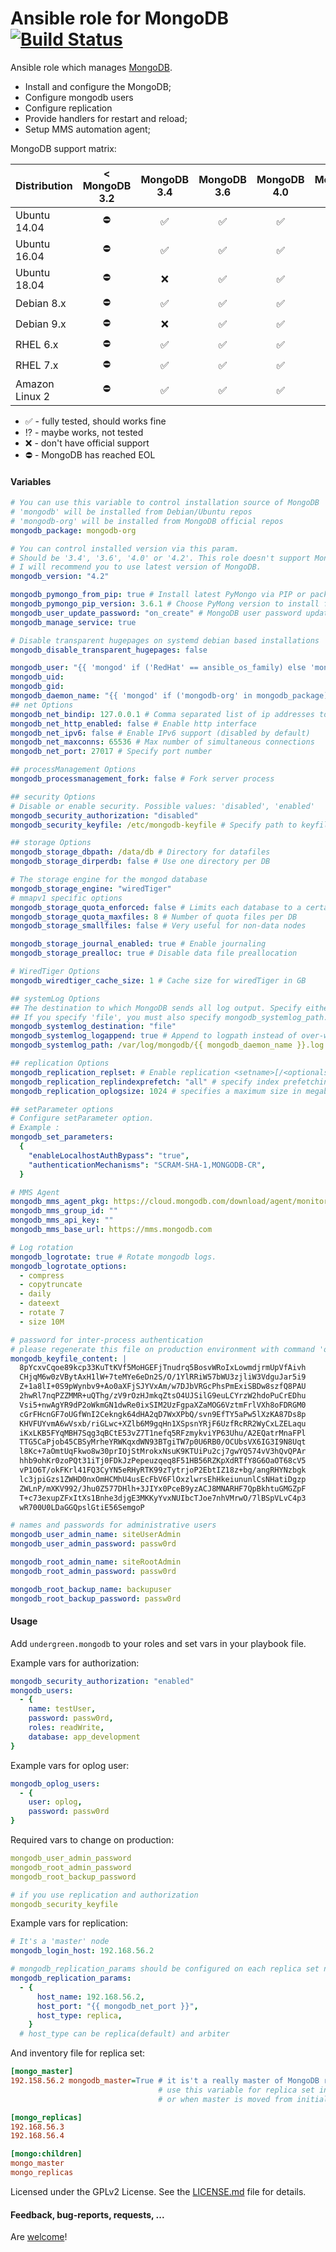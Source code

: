 # Ansible role for MongoDB [![Build Status](https://travis-ci.org/UnderGreen/ansible-role-mongodb.svg?branch=master)](https://travis-ci.org/UnderGreen/ansible-role-mongodb)

Ansible role which manages [MongoDB](http://www.mongodb.org/).

- Install and configure the MongoDB;
- Configure mongodb users
- Configure replication
- Provide handlers for restart and reload;
- Setup MMS automation agent;

MongoDB support matrix:

| Distribution   | < MongoDB 3.2 |    MongoDB 3.4     |    MongoDB 3.6     |    MongoDB 4.0     |   MongoDB 4.2      |
| -------------- | :-----------: | :----------------: | :----------------: | :----------------: | :----------------: |
| Ubuntu 14.04   |  :no_entry:   | :white_check_mark: | :white_check_mark: | :white_check_mark: |        :x:         |
| Ubuntu 16.04   |  :no_entry:   | :white_check_mark: | :white_check_mark: | :white_check_mark: | :white_check_mark: |
| Ubuntu 18.04   |  :no_entry:   |        :x:         | :white_check_mark: | :white_check_mark: | :white_check_mark: |
| Debian 8.x     |  :no_entry:   | :white_check_mark: | :white_check_mark: | :white_check_mark: |        :x:         |
| Debian 9.x     |  :no_entry:   |        :x:         | :white_check_mark: | :white_check_mark: | :white_check_mark: |
| RHEL 6.x       |  :no_entry:   | :white_check_mark: | :white_check_mark: | :white_check_mark: | :white_check_mark: |
| RHEL 7.x       |  :no_entry:   | :white_check_mark: | :white_check_mark: | :white_check_mark: | :white_check_mark: |
| Amazon Linux 2 |  :no_entry:   | :white_check_mark: | :white_check_mark: | :white_check_mark: | :white_check_mark: |

- :white_check_mark: - fully tested, should works fine
- :interrobang: - maybe works, not tested
- :x: - don't have official support
- :no_entry: - MongoDB has reached EOL

#### Variables

```yaml
# You can use this variable to control installation source of MongoDB
# 'mongodb' will be installed from Debian/Ubuntu repos
# 'mongodb-org' will be installed from MongoDB official repos
mongodb_package: mongodb-org

# You can control installed version via this param.
# Should be '3.4', '3.6', '4.0' or '4.2'. This role doesn't support MongoDB < 3.4.
# I will recommend you to use latest version of MongoDB.
mongodb_version: "4.2"

mongodb_pymongo_from_pip: true # Install latest PyMongo via PIP or package manager
mongodb_pymongo_pip_version: 3.6.1 # Choose PyMong version to install from pip. If not set use latest
mongodb_user_update_password: "on_create" # MongoDB user password update default policy
mongodb_manage_service: true

# Disable transparent hugepages on systemd debian based installations
mongodb_disable_transparent_hugepages: false

mongodb_user: "{{ 'mongod' if ('RedHat' == ansible_os_family) else 'mongodb' }}"
mongodb_uid:
mongodb_gid:
mongodb_daemon_name: "{{ 'mongod' if ('mongodb-org' in mongodb_package) else 'mongodb' }}"
## net Options
mongodb_net_bindip: 127.0.0.1 # Comma separated list of ip addresses to listen on
mongodb_net_http_enabled: false # Enable http interface
mongodb_net_ipv6: false # Enable IPv6 support (disabled by default)
mongodb_net_maxconns: 65536 # Max number of simultaneous connections
mongodb_net_port: 27017 # Specify port number

## processManagement Options
mongodb_processmanagement_fork: false # Fork server process

## security Options
# Disable or enable security. Possible values: 'disabled', 'enabled'
mongodb_security_authorization: "disabled"
mongodb_security_keyfile: /etc/mongodb-keyfile # Specify path to keyfile with password for inter-process authentication

## storage Options
mongodb_storage_dbpath: /data/db # Directory for datafiles
mongodb_storage_dirperdb: false # Use one directory per DB

# The storage engine for the mongod database
mongodb_storage_engine: "wiredTiger"
# mmapv1 specific options
mongodb_storage_quota_enforced: false # Limits each database to a certain number of files
mongodb_storage_quota_maxfiles: 8 # Number of quota files per DB
mongodb_storage_smallfiles: false # Very useful for non-data nodes

mongodb_storage_journal_enabled: true # Enable journaling
mongodb_storage_prealloc: true # Disable data file preallocation

# WiredTiger Options
mongodb_wiredtiger_cache_size: 1 # Cache size for wiredTiger in GB

## systemLog Options
## The destination to which MongoDB sends all log output. Specify either 'file' or 'syslog'.
## If you specify 'file', you must also specify mongodb_systemlog_path.
mongodb_systemlog_destination: "file"
mongodb_systemlog_logappend: true # Append to logpath instead of over-writing
mongodb_systemlog_path: /var/log/mongodb/{{ mongodb_daemon_name }}.log # Log file to send write to instead of stdout

## replication Options
mongodb_replication_replset: # Enable replication <setname>[/<optionalseedhostlist>]
mongodb_replication_replindexprefetch: "all" # specify index prefetching behavior (if secondary) [none|_id_only|all]
mongodb_replication_oplogsize: 1024 # specifies a maximum size in megabytes for the replication operation log

## setParameter options
# Configure setParameter option.
# Example :
mongodb_set_parameters:
  {
    "enableLocalhostAuthBypass": "true",
    "authenticationMechanisms": "SCRAM-SHA-1,MONGODB-CR",
  }

# MMS Agent
mongodb_mms_agent_pkg: https://cloud.mongodb.com/download/agent/monitoring/mongodb-mms-monitoring-agent_7.2.0.488-1_amd64.ubuntu1604.deb
mongodb_mms_group_id: ""
mongodb_mms_api_key: ""
mongodb_mms_base_url: https://mms.mongodb.com

# Log rotation
mongodb_logrotate: true # Rotate mongodb logs.
mongodb_logrotate_options:
  - compress
  - copytruncate
  - daily
  - dateext
  - rotate 7
  - size 10M

# password for inter-process authentication
# please regenerate this file on production environment with command 'openssl rand -base64 741'
mongodb_keyfile_content: |
  8pYcxvCqoe89kcp33KuTtKVf5MoHGEFjTnudrq5BosvWRoIxLowmdjrmUpVfAivh
  CHjqM6w0zVBytAxH1lW+7teMYe6eDn2S/O/1YlRRiW57bWU3zjliW3VdguJar5i9
  Z+1a8lI+0S9pWynbv9+Ao0aXFjSJYVxAm/w7DJbVRGcPhsPmExiSBDw8szfQ8PAU
  2hwRl7nqPZZMMR+uQThg/zV9rOzHJmkqZtsO4UJSilG9euLCYrzW2hdoPuCrEDhu
  Vsi5+nwAgYR9dP2oWkmGN1dwRe0ixSIM2UzFgpaXZaMOG6VztmFrlVXh8oFDRGM0
  cGrFHcnGF7oUGfWnI2Cekngk64dHA2qD7WxXPbQ/svn9EfTY5aPw5lXzKA87Ds8p
  KHVFUYvmA6wVsxb/riGLwc+XZlb6M9gqHn1XSpsnYRjF6UzfRcRR2WyCxLZELaqu
  iKxLKB5FYqMBH7Sqg3qBCtE53vZ7T1nefq5RFzmykviYP63Uhu/A2EQatrMnaFPl
  TTG5CaPjob45CBSyMrheYRWKqxdWN93BTgiTW7p0U6RB0/OCUbsVX6IG3I9N8Uqt
  l8Kc+7aOmtUqFkwo8w30prIOjStMrokxNsuK9KTUiPu2cj7gwYQ574vV3hQvQPAr
  hhb9ohKr0zoPQt31iTj0FDkJzPepeuzqeq8F51HB56RZKpXdRTfY8G6OaOT68cV5
  vP1O6T/okFKrl41FQ3CyYN5eRHyRTK99zTytrjoP2EbtIZ18z+bg/angRHYNzbgk
  lc3jpiGzs1ZWHD0nxOmHCMhU4usEcFbV6FlOxzlwrsEhHkeiununlCsNHatiDgzp
  ZWLnP/mXKV992/Jhu0Z577DHlh+3JIYx0PceB9yzACJ8MNARHF7QpBkhtuGMGZpF
  T+c73exupZFxItXs1Bnhe3djgE3MKKyYvxNUIbcTJoe7nhVMrwO/7lBSpVLvC4p3
  wR700U0LDaGGQpslGtiE56SemgoP

# names and passwords for administrative users
mongodb_user_admin_name: siteUserAdmin
mongodb_user_admin_password: passw0rd

mongodb_root_admin_name: siteRootAdmin
mongodb_root_admin_password: passw0rd

mongodb_root_backup_name: backupuser
mongodb_root_backup_password: passw0rd
```

#### Usage

Add `undergreen.mongodb` to your roles and set vars in your playbook file.

Example vars for authorization:

```yaml
mongodb_security_authorization: "enabled"
mongodb_users:
  - {
    name: testUser,
    password: passw0rd,
    roles: readWrite,
    database: app_development
}
```

Example vars for oplog user:

```yaml
mongodb_oplog_users:
  - {
    user: oplog,
    password: passw0rd
}
```

Required vars to change on production:

```yaml
mongodb_user_admin_password
mongodb_root_admin_password
mongodb_root_backup_password

# if you use replication and authorization
mongodb_security_keyfile
```

Example vars for replication:

```yaml
# It's a 'master' node
mongodb_login_host: 192.168.56.2

# mongodb_replication_params should be configured on each replica set node
mongodb_replication_params:
  - {
      host_name: 192.168.56.2,
      host_port: "{{ mongodb_net_port }}",
      host_type: replica,
    }
  # host_type can be replica(default) and arbiter
```

And inventory file for replica set:

```ini
[mongo_master]
192.158.56.2 mongodb_master=True # it is't a really master of MongoDB replica set,
                                 # use this variable for replica set init only
								 # or when master is moved from initial master node

[mongo_replicas]
192.168.56.3
192.168.56.4

[mongo:children]
mongo_master
mongo_replicas
```

Licensed under the GPLv2 License. See the [LICENSE.md](LICENSE.md) file for details.

#### Feedback, bug-reports, requests, ...

Are [welcome](https://github.com/UnderGreen/ansible-role-mongodb/issues)!
